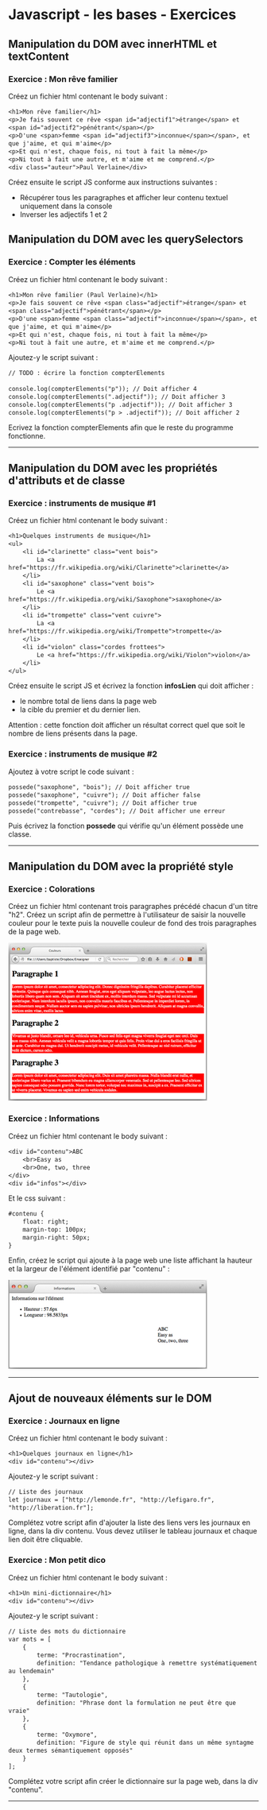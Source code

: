 # Javascript - les bases - Exercices

## Manipulation du DOM avec innerHTML et textContent

### Exercice : Mon rêve familier

Créez un fichier html contenant le body suivant :

    <h1>Mon rêve familier</h1>
    <p>Je fais souvent ce rêve <span id="adjectif1">étrange</span> et <span id="adjectif2">pénétrant</span></p>
    <p>D'une <span>femme <span id="adjectif3">inconnue</span></span>, et que j'aime, et qui m'aime</p>
    <p>Et qui n'est, chaque fois, ni tout à fait la même</p>
    <p>Ni tout à fait une autre, et m'aime et me comprend.</p>
    <div class="auteur">Paul Verlaine</div>

Créez ensuite le script JS conforme aux instructions suivantes :

- Récupérer tous les paragraphes et afficher leur contenu textuel uniquement dans la console
- Inverser les adjectifs 1 et 2

## Manipulation du DOM avec les querySelectors

### Exercice : Compter les éléments

Créez un fichier html contenant le body suivant :

    <h1>Mon rêve familier (Paul Verlaine)</h1>
    <p>Je fais souvent ce rêve <span class="adjectif">étrange</span> et <span class="adjectif">pénétrant</span></p>
    <p>D'une <span>femme <span class="adjectif">inconnue</span></span>, et que j'aime, et qui m'aime</p>
    <p>Et qui n'est, chaque fois, ni tout à fait la même</p>
    <p>Ni tout à fait une autre, et m'aime et me comprend.</p>

Ajoutez-y le script suivant :

    // TODO : écrire la fonction compterElements

    console.log(compterElements("p")); // Doit afficher 4
    console.log(compterElements(".adjectif")); // Doit afficher 3
    console.log(compterElements("p .adjectif")); // Doit afficher 3
    console.log(compterElements("p > .adjectif")); // Doit afficher 2

Ecrivez la fonction compterElements afin que le reste du programme fonctionne.

<hr/>

## Manipulation du DOM avec les propriétés d'attributs et de classe

### Exercice : instruments de musique #1

Créez un fichier html contenant le body suivant :

    <h1>Quelques instruments de musique</h1>
    <ul>
        <li id="clarinette" class="vent bois">
            La <a href="https://fr.wikipedia.org/wiki/Clarinette">clarinette</a>
        </li>
        <li id="saxophone" class="vent bois">
            Le <a href="https://fr.wikipedia.org/wiki/Saxophone">saxophone</a>
        </li>
        <li id="trompette" class="vent cuivre">
            La <a href="https://fr.wikipedia.org/wiki/Trompette">trompette</a>
        </li>
        <li id="violon" class="cordes frottees">
            Le <a href="https://fr.wikipedia.org/wiki/Violon">violon</a>
        </li>
    </ul>

Créez ensuite le script JS et écrivez la fonction **infosLien** qui doit afficher :

- le nombre total de liens dans la page web
- la cible du premier et du dernier lien.

Attention : cette fonction doit afficher un résultat correct quel que soit le nombre de liens présents dans la page.

### Exercice : instruments de musique #2

Ajoutez à votre script le code suivant :

    possede("saxophone", "bois"); // Doit afficher true
    possede("saxophone", "cuivre"); // Doit afficher false
    possede("trompette", "cuivre"); // Doit afficher true
    possede("contrebasse", "cordes"); // Doit afficher une erreur

Puis écrivez la fonction **possede** qui vérifie qu'un élément possède une classe.

<hr/>

## Manipulation du DOM avec la propriété style

### Exercice : Colorations

Créez un fichier html contenant trois paragraphes précédé chacun d'un titre "h2".
Créez un script afin de permettre à l'utilisateur de saisir la nouvelle couleur pour le texte puis la nouvelle couleur de fond des trois paragraphes de la page web.

![ressources\coloration.png](ressources\coloration.png)

### Exercice : Informations

Créez un fichier html contenant le body suivant :

    <div id="contenu">ABC
        <br>Easy as
        <br>One, two, three
    </div>
    <div id="infos"></div>

Et le css suivant :

    #contenu {
        float: right;
        margin-top: 100px;
        margin-right: 50px;
    }

Enfin, créez le script qui ajoute à la page web une liste affichant la hauteur et la largeur de l'élément identifié par "contenu" :

![ressources\informations.png](ressources\informations.png)

<hr/>

## Ajout de nouveaux éléments sur le DOM

### Exercice : Journaux en ligne

Créez un fichier html contenant le body suivant :

    <h1>Quelques journaux en ligne</h1>
    <div id="contenu"></div>

Ajoutez-y le script suivant :

    // Liste des journaux
    let journaux = ["http://lemonde.fr", "http://lefigaro.fr", "http://liberation.fr"];

Complétez votre script afin d'ajouter la liste des liens vers les journaux en ligne, dans la div contenu.
Vous devez utiliser le tableau journaux et chaque lien doit être cliquable.

### Exercice : Mon petit dico

Créez un fichier html contenant le body suivant :

    <h1>Un mini-dictionnaire</h1>
    <div id="contenu"></div>

Ajoutez-y le script suivant :

    // Liste des mots du dictionnaire
    var mots = [
        {
            terme: "Procrastination",
            definition: "Tendance pathologique à remettre systématiquement au lendemain"
        },
        {
            terme: "Tautologie",
            definition: "Phrase dont la formulation ne peut être que vraie"
        },
        {
            terme: "Oxymore",
            definition: "Figure de style qui réunit dans un même syntagme deux termes sémantiquement opposés"
        }
    ];

Complétez votre script afin créer le dictionnaire sur la page web, dans la div "contenu".

<hr/>